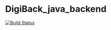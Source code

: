 # DigiBack_java_backend
[![Build Status](https://travis-ci.com/Stellucidam/DigiBack_java_backend.svg?branch=main)](https://travis-ci.com/Stellucidam/DigiBack_java_backend)
